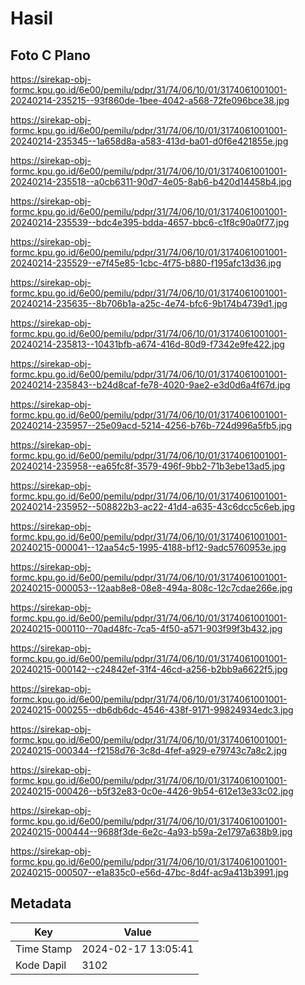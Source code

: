 # Hasil

## Foto C Plano

https://sirekap-obj-formc.kpu.go.id/6e00/pemilu/pdpr/31/74/06/10/01/3174061001001-20240214-235215--93f860de-1bee-4042-a568-72fe096bce38.jpg

https://sirekap-obj-formc.kpu.go.id/6e00/pemilu/pdpr/31/74/06/10/01/3174061001001-20240214-235345--1a658d8a-a583-413d-ba01-d0f6e421855e.jpg

https://sirekap-obj-formc.kpu.go.id/6e00/pemilu/pdpr/31/74/06/10/01/3174061001001-20240214-235518--a0cb6311-90d7-4e05-8ab6-b420d14458b4.jpg

https://sirekap-obj-formc.kpu.go.id/6e00/pemilu/pdpr/31/74/06/10/01/3174061001001-20240214-235539--bdc4e395-bdda-4657-bbc6-c1f8c90a0f77.jpg

https://sirekap-obj-formc.kpu.go.id/6e00/pemilu/pdpr/31/74/06/10/01/3174061001001-20240214-235529--e7f45e85-1cbc-4f75-b880-f195afc13d36.jpg

https://sirekap-obj-formc.kpu.go.id/6e00/pemilu/pdpr/31/74/06/10/01/3174061001001-20240214-235635--8b706b1a-a25c-4e74-bfc6-9b174b4739d1.jpg

https://sirekap-obj-formc.kpu.go.id/6e00/pemilu/pdpr/31/74/06/10/01/3174061001001-20240214-235813--10431bfb-a674-416d-80d9-f7342e9fe422.jpg

https://sirekap-obj-formc.kpu.go.id/6e00/pemilu/pdpr/31/74/06/10/01/3174061001001-20240214-235843--b24d8caf-fe78-4020-9ae2-e3d0d6a4f67d.jpg

https://sirekap-obj-formc.kpu.go.id/6e00/pemilu/pdpr/31/74/06/10/01/3174061001001-20240214-235957--25e09acd-5214-4256-b76b-724d996a5fb5.jpg

https://sirekap-obj-formc.kpu.go.id/6e00/pemilu/pdpr/31/74/06/10/01/3174061001001-20240214-235958--ea65fc8f-3579-496f-9bb2-71b3ebe13ad5.jpg

https://sirekap-obj-formc.kpu.go.id/6e00/pemilu/pdpr/31/74/06/10/01/3174061001001-20240214-235952--508822b3-ac22-41d4-a635-43c6dcc5c6eb.jpg

https://sirekap-obj-formc.kpu.go.id/6e00/pemilu/pdpr/31/74/06/10/01/3174061001001-20240215-000041--12aa54c5-1995-4188-bf12-9adc5760953e.jpg

https://sirekap-obj-formc.kpu.go.id/6e00/pemilu/pdpr/31/74/06/10/01/3174061001001-20240215-000053--12aab8e8-08e8-494a-808c-12c7cdae266e.jpg

https://sirekap-obj-formc.kpu.go.id/6e00/pemilu/pdpr/31/74/06/10/01/3174061001001-20240215-000110--70ad48fc-7ca5-4f50-a571-903f99f3b432.jpg

https://sirekap-obj-formc.kpu.go.id/6e00/pemilu/pdpr/31/74/06/10/01/3174061001001-20240215-000142--c24842ef-31f4-46cd-a256-b2bb9a6622f5.jpg

https://sirekap-obj-formc.kpu.go.id/6e00/pemilu/pdpr/31/74/06/10/01/3174061001001-20240215-000255--db6db6dc-4546-438f-9171-99824934edc3.jpg

https://sirekap-obj-formc.kpu.go.id/6e00/pemilu/pdpr/31/74/06/10/01/3174061001001-20240215-000344--f2158d76-3c8d-4fef-a929-e79743c7a8c2.jpg

https://sirekap-obj-formc.kpu.go.id/6e00/pemilu/pdpr/31/74/06/10/01/3174061001001-20240215-000426--b5f32e83-0c0e-4426-9b54-612e13e33c02.jpg

https://sirekap-obj-formc.kpu.go.id/6e00/pemilu/pdpr/31/74/06/10/01/3174061001001-20240215-000444--9688f3de-6e2c-4a93-b59a-2e1797a638b9.jpg

https://sirekap-obj-formc.kpu.go.id/6e00/pemilu/pdpr/31/74/06/10/01/3174061001001-20240215-000507--e1a835c0-e56d-47bc-8d4f-ac9a413b3991.jpg


## Metadata

| Key        | Value               |
| ---------- | ------------------- |
| Time Stamp | 2024-02-17 13:05:41 |
| Kode Dapil | 3102                |



